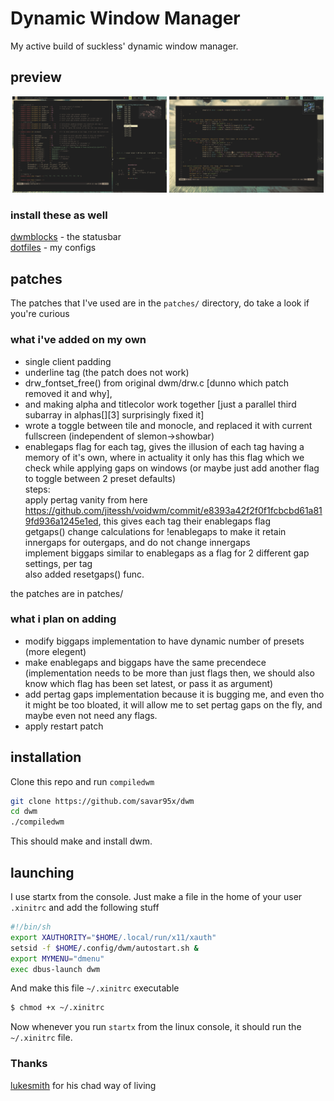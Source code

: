 # Dynamic Window Manager
My active build of suckless' dynamic window manager.  
## preview
<div align=center>
<img width=49% src=.assets/sky.png />
<img width=49% src=.assets/sky2.png />
</div>

### install these as well
[dwmblocks](https://github.com/savar95x/dwmblocks) - the statusbar  
[dotfiles](https://github.com/savar95x/dotfiles) - my configs

<!--[reddit post](https://www.reddit.com/r/unixporn/comments/15sh6yw/dwm_dream_of_the_endless/)  -->
## patches
The patches that I've used are in the `patches/` directory, do take a look if you're curious  
### what i've added on my own
- single client padding  
- underline tag (the patch does not work)  
- drw_fontset_free() from original dwm/drw.c \[dunno which patch removed it and why\],
- and making alpha and titlecolor work together \[just a parallel third subarray in alphas\[\]\[3\] surprisingly fixed it\]
- wrote a toggle between tile and monocle, and replaced it with current fullscreen (independent of slemon->showbar)
- enablegaps flag for each tag, gives the illusion of each tag having a memory of it's own, where in actuality it only has this flag which we check while applying gaps on windows (or maybe just add another flag to toggle between 2 preset defaults)  
steps:  
apply pertag vanity from here https://github.com/jitessh/voidwm/commit/e8393a42f2f0f1fcbcbd61a819fd936a1245e1ed, this gives each tag their enablegaps flag  
getgaps() change calculations for !enablegaps to make it retain innergaps for outergaps, and do not change innergaps  
implement biggaps similar to enablegaps as a flag for 2 different gap settings, per tag  
also added resetgaps() func.  

the patches are in patches/  
### what i plan on adding
- modify biggaps implementation to have dynamic number of presets (more elegent)  
- make enablegaps and biggaps have the same precendece (implementation needs to be more than just flags then, we should also know which flag has been set latest, or pass it as argument)  
- add pertag gaps implementation because it is bugging me, and even tho it might be too bloated, it will allow me to set pertag gaps on the fly, and maybe even not need any flags.  
- apply restart patch  

## installation
Clone this repo and run `compiledwm`
```bash
git clone https://github.com/savar95x/dwm
cd dwm
./compiledwm
```  
This should make and install dwm.  

## launching
I use startx from the console. Just make a file in the home of your user `.xinitrc` and add the following stuff
```bash
#!/bin/sh
export XAUTHORITY="$HOME/.local/run/x11/xauth"
setsid -f $HOME/.config/dwm/autostart.sh &
export MYMENU="dmenu"
exec dbus-launch dwm
```  
And make this file `~/.xinitrc` executable  
```bash
$ chmod +x ~/.xinitrc
```  
Now whenever you run `startx` from the linux console, it should run the `~/.xinitrc` file.  

### Thanks
[lukesmith](https://lukesmith.xyz) for his chad way of living

